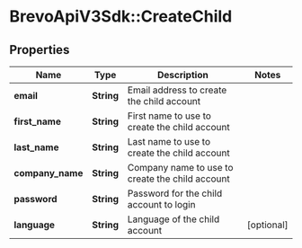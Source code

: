 # BrevoApiV3Sdk::CreateChild

## Properties
Name | Type | Description | Notes
------------ | ------------- | ------------- | -------------
**email** | **String** | Email address to create the child account | 
**first_name** | **String** | First name to use to create the child account | 
**last_name** | **String** | Last name to use to create the child account | 
**company_name** | **String** | Company name to use to create the child account | 
**password** | **String** | Password for the child account to login | 
**language** | **String** | Language of the child account | [optional] 


